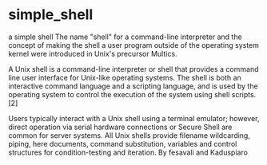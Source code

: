 # simple_shell
a simple shell
The name "shell" for a command-line interpreter and the concept of making the shell a user program outside of the operating system kernel were introduced in Unix's precursor Multics.

A Unix shell is a command-line interpreter or shell that provides a command line user interface for Unix-like operating systems. The shell is both an interactive command language and a scripting language, and is used by the operating system to control the execution of the system using shell scripts.[2]

Users typically interact with a Unix shell using a terminal emulator; however, direct operation via serial hardware connections or Secure Shell are common for server systems. All Unix shells provide filename wildcarding, piping, here documents, command substitution, variables and control structures for condition-testing and iteration.
By fesavali and Kaduspiaro
